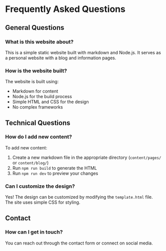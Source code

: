 # Frequently Asked Questions

## General Questions

### What is this website about?
This is a simple static website built with markdown and Node.js. It serves as a personal website with a blog and information pages.

### How is the website built?
The website is built using:
- Markdown for content
- Node.js for the build process
- Simple HTML and CSS for the design
- No complex frameworks

## Technical Questions

### How do I add new content?
To add new content:
1. Create a new markdown file in the appropriate directory (`content/pages/` or `content/blog/`)
2. Run `npm run build` to generate the HTML
3. Run `npm run dev` to preview your changes

### Can I customize the design?
Yes! The design can be customized by modifying the `template.html` file. The site uses simple CSS for styling.

## Contact

### How can I get in touch?
You can reach out through the contact form or connect on social media. 